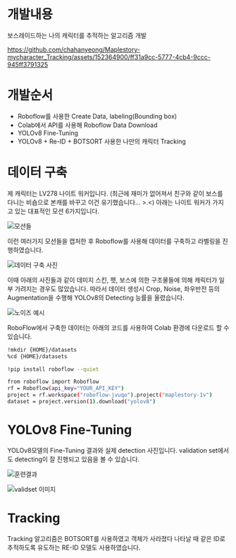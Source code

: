 # 개발내용
보스레이드하는 나의 캐릭터를 추적하는 알고리즘 개발


https://github.com/chahanyeong/Maplestory-mycharacter_Tracking/assets/152364900/ff31a9cc-5777-4cb4-9ccc-945ff3791325


# 개발순서
- Roboflow를 사용한 Create Data, labeling(Bounding box)
- Colab에서 API를 사용해 Roboflow Data Download
- YOLOv8 Fine-Tuning
- YOLOv8 + Re-ID + BOTSORT 사용한 나만의 캐릭터 Tracking

# 데이터 구축
제 캐릭터는 LV278 나이트 워커입니다. (최근에 재미가 없어져서 친구와 같이 보스를 다니는 비숍으로 본캐를 바꾸고 이건 유기했습니다... >.<)
아래는 나이트 워커가 가지고 있는 대표적인 모션 6가지입니다. 

![모션들](https://github.com/chahanyeong/Maplestory-mycharacter_Tracking/assets/152364900/b1dd59cd-bb64-49a9-a751-8d9e4e5a7053)

이런 여러가지 모션들을 캡처한 후 Roboflow를 사용해 데이터를 구축하고 라벨링을 진행하였습니다.

![데이터 구축 사진](https://github.com/chahanyeong/Maplestory-mycharacter_Tracking/assets/152364900/aa922266-806b-4772-8965-4805465598ea)

이때 아래의 사진들과 같이 데미지 스킨, 펫, 보스에 의한 구조물들에 의해 캐릭터가 일부 가려지는 경우도 많았습니다. 따라서 데이터 생성시 Crop, Noise, 좌우반전 등의 Augmentation을 수행해 YOLOv8의 Detecting 능률을 올렸습니다.

![노이즈 예시](https://github.com/chahanyeong/Maplestory-mycharacter_Tracking/assets/152364900/6bf9c5f1-5e63-4154-b97a-9136bb432585)

RoboFlow에서 구축한 데이터는 아래의 코드를 사용하여 Colab 환경에 다운로드 할 수 있습니다.
```bash
!mkdir {HOME}/datasets
%cd {HOME}/datasets

!pip install roboflow --quiet

from roboflow import Roboflow
rf = Roboflow(api_key="YOUR_API_KEY")
project = rf.workspace("roboflow-jvuqo").project("maplestory-1v")
dataset = project.version(1).download("yolov8")
``` 

# YOLOv8 Fine-Tuning
YOLOv8모델의 Fine-Tuning 결과와 실제 detection 사진입니다. validation set에서도 detecting이 잘 진행되고 있음을 볼 수 있습니다.

![훈련결과](https://github.com/chahanyeong/Maplestory-mycharacter_Tracking/assets/152364900/7224ac2a-acf2-47cf-90ca-1de7d2fb5cab)

![validset 이미지](https://github.com/chahanyeong/Maplestory-mycharacter_Tracking/assets/152364900/88727436-1b98-4a9f-8b83-52de2a1b6076)

# Tracking
Tracking 알고리즘은 BOTSORT를 사용하였고 객체가 사라졌다 나타날 때 같은 ID로 추적하도록 유도하는 RE-ID 모델도 사용하였습니다.
